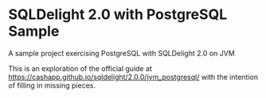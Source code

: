 # SQLDelight 2.0 with PostgreSQL Sample
A sample project exercising PostgreSQL with SQLDelight 2.0 on JVM


This is an exploration of the official guide at https://cashapp.github.io/sqldelight/2.0.0/jvm_postgresql/ with the intention of filling in missing pieces. 
